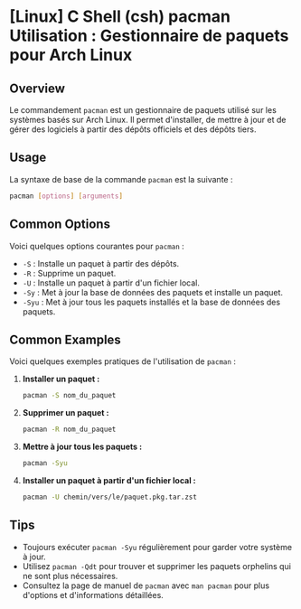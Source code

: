 # [Linux] C Shell (csh) pacman Utilisation : Gestionnaire de paquets pour Arch Linux

## Overview
Le commandement `pacman` est un gestionnaire de paquets utilisé sur les systèmes basés sur Arch Linux. Il permet d'installer, de mettre à jour et de gérer des logiciels à partir des dépôts officiels et des dépôts tiers.

## Usage
La syntaxe de base de la commande `pacman` est la suivante :

```bash
pacman [options] [arguments]
```

## Common Options
Voici quelques options courantes pour `pacman` :

- `-S` : Installe un paquet à partir des dépôts.
- `-R` : Supprime un paquet.
- `-U` : Installe un paquet à partir d'un fichier local.
- `-Sy` : Met à jour la base de données des paquets et installe un paquet.
- `-Syu` : Met à jour tous les paquets installés et la base de données des paquets.

## Common Examples
Voici quelques exemples pratiques de l'utilisation de `pacman` :

1. **Installer un paquet :**
   ```bash
   pacman -S nom_du_paquet
   ```

2. **Supprimer un paquet :**
   ```bash
   pacman -R nom_du_paquet
   ```

3. **Mettre à jour tous les paquets :**
   ```bash
   pacman -Syu
   ```

4. **Installer un paquet à partir d'un fichier local :**
   ```bash
   pacman -U chemin/vers/le/paquet.pkg.tar.zst
   ```

## Tips
- Toujours exécuter `pacman -Syu` régulièrement pour garder votre système à jour.
- Utilisez `pacman -Qdt` pour trouver et supprimer les paquets orphelins qui ne sont plus nécessaires.
- Consultez la page de manuel de `pacman` avec `man pacman` pour plus d'options et d'informations détaillées.